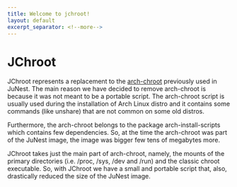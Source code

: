 ```yaml
---
title: Welcome to jchroot!
layout: default
excerpt_separator: <!--more-->
---
```



JChroot
=======

JChroot represents a replacement to the
[arch-chroot](https://wiki.archlinux.org/index.php/Chroot) previously
used in JuNest.
The main reason we have decided to remove arch-chroot is because it was not
meant to be a portable script. The arch-chroot script is usually used during
the installation of Arch Linux distro and it contains some commands
(like unshare) that are not common on some old distros.

Furthermore, the arch-chroot belongs to the package arch-install-scripts which
contains few dependencies. So, at the time the arch-chroot was part of the
JuNest image, the image was bigger few tens of megabytes more.

JChroot takes just the main part of arch-chroot, namely, the mounts
of the primary directories (i.e. /proc, /sys, /dev and /run) and the classic
chroot executable. So, with JChroot we have a small and portable script that,
also, drastically reduced the size of the JuNest image.
